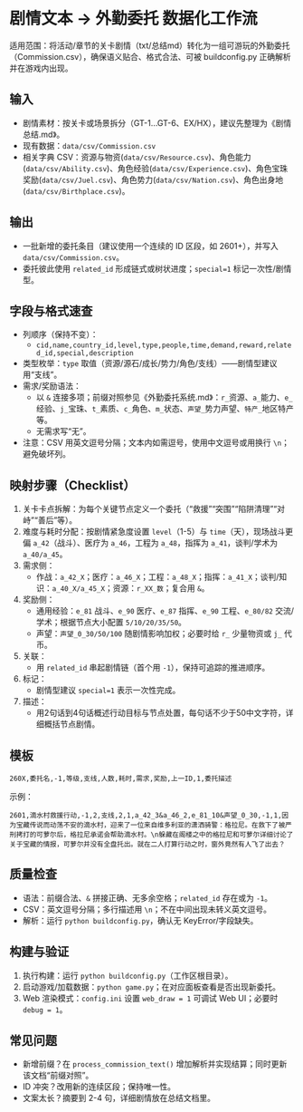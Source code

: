 # 剧情文本 → 外勤委托 数据化工作流

适用范围：将活动/章节的关卡剧情（txt/总结md）转化为一组可游玩的外勤委托（Commission.csv），确保语义贴合、格式合法、可被 buildconfig.py 正确解析并在游戏内出现。

## 输入
- 剧情素材：按关卡或场景拆分（GT-1…GT-6、EX/HX），建议先整理为《剧情总结.md》。
- 现有数据：`data/csv/Commission.csv`
- 相关字典 CSV：资源与物资(`data/csv/Resource.csv`)、角色能力(`data/csv/Ability.csv`)、角色经验(`data/csv/Experience.csv`)、角色宝珠奖励(`data/csv/Juel.csv`)、角色势力(`data/csv/Nation.csv`)、角色出身地(`data/csv/Birthplace.csv`)。

## 输出
- 一批新增的委托条目（建议使用一个连续的 ID 区段，如 2601+），并写入 `data/csv/Commission.csv`。
- 委托彼此使用 `related_id` 形成链式或树状进度；`special=1` 标记一次性/剧情型。

## 字段与格式速查
- 列顺序（保持不变）：
  - `cid,name,country_id,level,type,people,time,demand,reward,related_id,special,description`
- 类型枚举：`type` 取值（资源/源石/成长/势力/角色/支线）——剧情型建议用“支线”。
- 需求/奖励语法：
  - 以 `&` 连接多项；前缀对照参见《外勤委托系统.md》：`r_`资源、`a_`能力、`e_`经验、`j_`宝珠、`t_`素质、`c_`角色、`m_`状态、`声望_`势力声望、`特产_`地区特产等。
  - 无需求写“无”。
- 注意：CSV 用英文逗号分隔；文本内如需逗号，使用中文逗号或用换行 `\n`；避免破坏列。

## 映射步骤（Checklist）
1. 关卡卡点拆解：为每个关键节点定义一个委托（“救援”“突围”“陷阱清理”“对峙”“善后”等）。
2. 难度与耗时分配：按剧情紧急度设置 `level`（1-5）与 `time`（天），现场战斗更偏 `a_42`（战斗）、医疗为 `a_46`，工程为 `a_48`，指挥为 `a_41`，谈判/学术为 `a_40/a_45`。
3. 需求侧：
   - 作战：`a_42_X`；医疗：`a_46_X`；工程：`a_48_X`；指挥：`a_41_X`；谈判/知识：`a_40_X/a_45_X`；资源：`r_XX_数`；复合用 `&`。
4. 奖励侧：
   - 通用经验：`e_81` 战斗、`e_90` 医疗、`e_87` 指挥、`e_90` 工程、`e_80/82` 交流/学术；根据节点大小配置 `5/10/20/35/50`。
   - 声望：`声望_0_30/50/100` 随剧情影响加权；必要时给 `r_` 少量物资或 `j_` 代币。
5. 关联：
   - 用 `related_id` 串起剧情链（首个用 `-1`），保持可追踪的推进顺序。
6. 标记：
   - 剧情型建议 `special=1` 表示一次性完成。
7. 描述：
   - 用2句话到4句话概述行动目标与节点处置，每句话不少于50中文字符，详细概括节点剧情。

## 模板
```
260X,委托名,-1,等级,支线,人数,耗时,需求,奖励,上一ID,1,委托描述
```
示例：
```
2601,滴水村救援行动,-1,2,支线,2,1,a_42_3&a_46_2,e_81_10&声望_0_30,-1,1,因为宝藏传说而动荡不安的滴水村，迎来了一位来自维多利亚的潇洒骑警：格拉尼。在救下了被严刑拷打的可萝尔后，格拉尼承诺会帮助滴水村。\n躲藏在阁楼之中的格拉尼和可萝尔详细讨论了关于宝藏的情报，可萝尔并没有全盘托出。就在二人打算行动之时，窗外竟然有人飞了出去？
```

## 质量检查
- 语法：前缀合法、`&` 拼接正确、无多余空格；`related_id` 存在或为 `-1`。
- CSV：英文逗号分隔；多行描述用 `\n`；不在中间出现未转义英文逗号。
- 解析：运行 `python buildconfig.py`，确认无 KeyError/字段缺失。

## 构建与验证
1. 执行构建：运行 `python buildconfig.py`（工作区根目录）。
2. 启动游戏/加载数据：`python game.py`；在对应面板查看是否出现新委托。
3. Web 渲染模式：`config.ini` 设置 `web_draw = 1` 可调试 Web UI；必要时 `debug = 1`。

## 常见问题
- 新增前缀？在 `process_commission_text()` 增加解析并实现结算；同时更新该文档“前缀对照”。
- ID 冲突？改用新的连续区段；保持唯一性。
- 文案太长？摘要到 2-4 句，详细剧情放在总结文档里。
